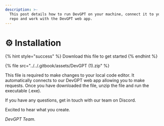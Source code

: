 ```yaml
---
description: >-
  This post details how to run DevGPT on your machine, connect it to your local
  repo and work with the DevGPT web app.
---
```


# ⚙ Installation

{% hint style="success" %}
Download this file to get started
{% endhint %}

{% file src="../../.gitbook/assets/DevGPT (1).zip" %}

This file is required to make changes to your local code editor. It automatically connects to our DevGPT web app allowing you to make requests. Once you have downloaded the file, unzip the file and run the executable (.exe).&#x20;

If you have any questions, get in touch with our team on Discord.&#x20;



Excited to hear what you create.

_DevGPT Team._



